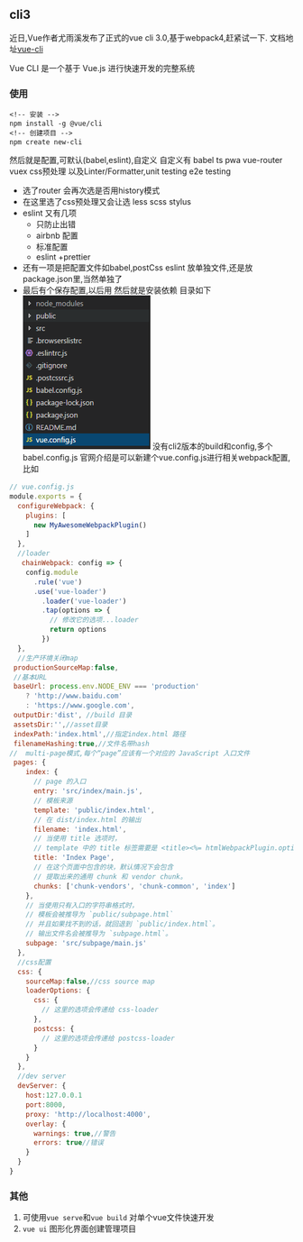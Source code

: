 ## cli3

近日,Vue作者尤雨溪发布了正式的vue cli 3.0,基于webpack4,赶紧试一下.
文档地址[vue-cli](https://cli.vuejs.org/zh/guide/)

Vue CLI 是一个基于 Vue.js 进行快速开发的完整系统
### 使用 
```
<!-- 安装 -->
npm install -g @vue/cli
<!-- 创建项目 -->
npm create new-cli
```
然后就是配置,可默认(babel,eslint),自定义
自定义有 babel ts pwa vue-router vuex css预处理 以及Linter/Formatter,unit testing e2e testing
- 选了router 会再次选是否用history模式
- 在这里选了css预处理又会让选 less scss stylus
- eslint 又有几项
    * 只防止出错
    * airbnb 配置
    * 标准配置
    * eslint +prettier
- 还有一项是把配置文件如babel,postCss eslint 放单独文件,还是放package.json里,当然单独了
- 最后有个保存配置,以后用
然后就是安装依赖
目录如下
![cli](../img/cli.png 'cli')
没有cli2版本的build和config,多个babel.config.js
官网介绍是可以新建个vue.config.js进行相关webpack配置,比如

```js
// vue.config.js
module.exports = {
  configureWebpack: {
    plugins: [
      new MyAwesomeWebpackPlugin()
    ]
  },
  //loader
   chainWebpack: config => {
    config.module
      .rule('vue')
      .use('vue-loader')
        .loader('vue-loader')
        .tap(options => {
          // 修改它的选项...loader
          return options
        })
  },
  //生产环境关闭map
 productionSourceMap:false,
 //基本URL
 baseUrl: process.env.NODE_ENV === 'production'
    ? 'http://www.baidu.com'
    : 'https://www.google.com',
 outputDir:'dist', //build 目录
 assetsDir:'',//asset目录
 indexPath:'index.html',//指定index.html 路径
 filenameHashing:true,//文件名带hash
//  multi-page模式,每个“page”应该有一个对应的 JavaScript 入口文件
 pages: {
    index: {
      // page 的入口
      entry: 'src/index/main.js',
      // 模板来源
      template: 'public/index.html',
      // 在 dist/index.html 的输出
      filename: 'index.html',
      // 当使用 title 选项时，
      // template 中的 title 标签需要是 <title><%= htmlWebpackPlugin.options.title %></title>
      title: 'Index Page',
      // 在这个页面中包含的块，默认情况下会包含
      // 提取出来的通用 chunk 和 vendor chunk。
      chunks: ['chunk-vendors', 'chunk-common', 'index']
    },
    // 当使用只有入口的字符串格式时，
    // 模板会被推导为 `public/subpage.html`
    // 并且如果找不到的话，就回退到 `public/index.html`。
    // 输出文件名会被推导为 `subpage.html`。
    subpage: 'src/subpage/main.js'
  },
  //css配置
  css: {
    sourceMap:false,//css source map
    loaderOptions: {
      css: {
        // 这里的选项会传递给 css-loader
      },
      postcss: {
        // 这里的选项会传递给 postcss-loader
      }
    }
  },
  //dev server
  devServer: {
    host:127.0.0.1
    port:8000,
    proxy: 'http://localhost:4000',
    overlay: {
      warnings: true,//警告
      errors: true//错误
    }
  }
}
```

### 其他
1. 可使用`vue serve`和`vue build` 对单个vue文件快速开发
2. `vue ui` 图形化界面创建管理项目

